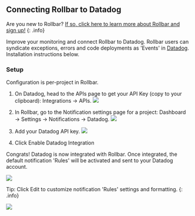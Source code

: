## Connecting Rollbar to Datadog

Are you new to Rollbar?
[If so, click here to learn more about Rollbar and sign up!](https://rollbar.com/)
{: .info}

Improve your monitoring and connect Rollbar to Datadog. Rollbar users can syndicate exceptions,
errors and code deployments as 'Events' in [Datadog](https://www.datadoghq.com/). Installation
instructions below.

### Setup

Configuration is per-project in Rollbar.

1. On Datadog, head to the APIs page to get your API Key (copy to your clipboard): Integrations → APIs.
   ![](https://d26gfdfi90p7cf.cloudfront.net/rollbar-datadog-keys.152870.l.png)

2. In Rollbar, go to the Notification settings page for a project: Dashboard → Settings →
   Notifications → Datadog.
   ![](https://d26gfdfi90p7cf.cloudfront.net/rollbar-datadog.152871.l.png)

3. Add your Datadog API key.
   ![](https://d26gfdfi90p7cf.cloudfront.net/rollbar-datadog-integration.152873.l.png)

4. Click Enable Datadog Integration

Congrats! Datadog is now integrated with Rollbar. Once integrated, the default notification 'Rules'
will be activated and sent to your Datadog account.

![](https://d26gfdfi90p7cf.cloudfront.net/notification-rules-rollbar.152867.l.png)

Tip: Click Edit to customize notification 'Rules' settings and formatting.
{: .info}

![](https://d26gfdfi90p7cf.cloudfront.net/datadog-rule-edit.152876.o.png)
